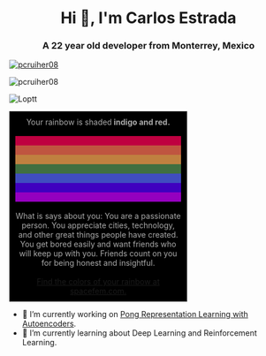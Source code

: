 <!--

Here are some ideas to get you started:

- 🔭 I’m currently working on ...
- 🌱 I’m currently learning ...
- 👯 I’m looking to collaborate on ...
- 🤔 I’m looking for help with ...
- 💬 Ask me about ...
- 📫 How to reach me: ...
- 😄 Pronouns: ...
- ⚡ Fun fact: ...
-->
 
<h1 align="center">Hi 👋, I'm Carlos Estrada</h1>
<h3 align="center">A 22 year old developer from Monterrey, Mexico</h3>

<p align="left"> <a href="https://github.com/ryo-ma/github-profile-trophy"><img src="https://github-profile-trophy.vercel.app/?username=Loptt&theme=onedark&margin-w=15&margin-h=15" alt="pcruiher08" /></a> </p>
<p><img src="https://github-readme-stats.vercel.app/api?username=Loptt&count_private=true&show_icons=true&include_all_commits=true&theme=onedark&hide=issues,prs" alt="pcruiher08" /></p>
<p align="left"> <img src="https://komarev.com/ghpvc/?username=Loptt&label=Profile%20views&color=0e75b6&style=flat" alt="Loptt" /> </p>

<div style="width:300px; background:black; color:#AAAAAA; padding: 10px;text-align:center; border: 1px solid #333333;">Your rainbow is shaded<b> indigo and red.</b><br><br><div style="background: #bf0040">&nbsp;</div><div style="background: #bf5540">&nbsp;</div><div style="background: #bf8040">&nbsp;</div><div style="background: #406f40">&nbsp;</div><div style="background: #404dbf">&nbsp;</div><div style="background: #4000bf">&nbsp;</div><div style="background: #9500bf">&nbsp;</div><br>What is says about you: You are a passionate person. You appreciate cities, technology, and other great things people have created. You get bored easily and want friends who will keep up with you. Friends count on you for being honest and insightful.<br><br><a href="http://spacefem.com/quizzes/rainbow">Find the colors of your rainbow at spacefem.com.</a></div>

- 🔭 I’m currently working on [Pong Representation Learning with Autoencoders](https://github.com/Loptt/pong-autoencoder).
- 🌱 I’m currently learning about Deep Learning and Reinforcement Learning.
